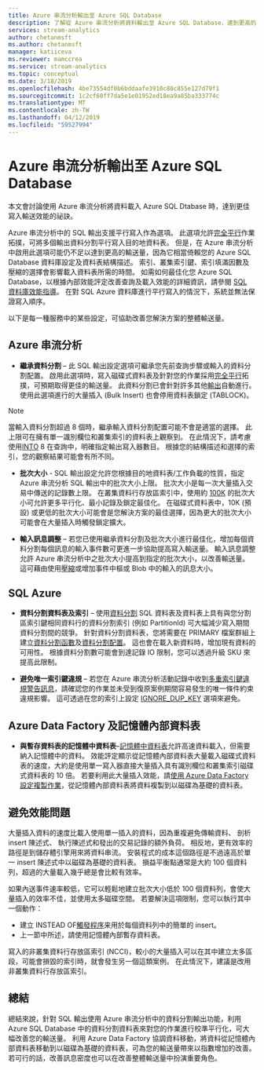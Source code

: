 ```yaml
---
title: Azure 串流分析輸出至 Azure SQL Database
description: 了解從 Azure 串流分析將資料輸出至 Azure SQL Database，達到更高的寫入輸送速率。
services: stream-analytics
author: chetanmsft
ms.author: chetanmsft
manager: katiiceva
ms.reviewer: mamccrea
ms.service: stream-analytics
ms.topic: conceptual
ms.date: 3/18/2019
ms.openlocfilehash: 4be73554df0b6bddaafe3910c80c855e127d79f1
ms.sourcegitcommit: 1c2cf60ff7da5e1e01952ed18ea9a85ba333774c
ms.translationtype: MT
ms.contentlocale: zh-TW
ms.lasthandoff: 04/12/2019
ms.locfileid: "59527994"
---
```

# <a name="azure-stream-analytics-output-to-azure-sql-database"></a>Azure 串流分析輸出至 Azure SQL Database

本文會討論使用 Azure 串流分析將資料載入 Azure SQL Dtabase 時，達到更佳寫入輸送效能的祕訣。

Azure 串流分析中的 SQL 輸出支援平行寫入作為選項。 此選項允許[完全平行](stream-analytics-parallelization.md#embarrassingly-parallel-jobs)作業拓撲，可將多個輸出資料分割平行寫入目的地資料表。 但是，在 Azure 串流分析中啟用此選項可能仍不足以達到更高的輸送量，因為它相當倚賴您的 Azure SQL Database 資料庫設定及資料表結構描述。 索引、叢集索引鍵、索引填滿因數及壓縮的選擇會影響載入資料表所需的時間。 如需如何最佳化您 Azure SQL Database，以根據內部效能評定改善查詢及載入效能的詳細資訊，請參閱 [SQL 資料庫效能指導](../sql-database/sql-database-performance-guidance.md)。 在對 SQL Azure 資料庫進行平行寫入的情況下，系統並無法保證寫入順序。

以下是每一種服務中的某些設定，可協助改善您解決方案的整體輸送量。

## <a name="azure-stream-analytics"></a>Azure 串流分析

- **繼承資料分割** – 此 SQL 輸出設定選項可繼承您先前查詢步驟或輸入的資料分割配置。 啟用此選項時，寫入磁碟式資料表及針對您的作業採用[完全平行](stream-analytics-parallelization.md#embarrassingly-parallel-jobs)拓撲，可預期取得更佳的輸送量。 此資料分割已會針對許多其他[輸出](stream-analytics-parallelization.md#partitions-in-sources-and-sinks)自動進行。 使用此選項進行的大量插入 (Bulk Insert) 也會停用資料表鎖定 (TABLOCK)。

> [!NOTE] 
> 當輸入資料分割超過 8 個時，繼承輸入資料分割配置可能不會是適當的選擇。 此上限可在擁有單一識別欄位和叢集索引的資料表上觀察到。 在此情況下，請考慮使用[INTO](https://docs.microsoft.com/stream-analytics-query/into-azure-stream-analytics#into-shard-count) 8 在查詢中，明確指定輸出寫入器數目。 根據您的結構描述和選擇的索引，您的觀察結果可能會有所不同。

- **批次大小** - SQL 輸出設定允許您根據目的地資料表/工作負載的性質，指定 Azure 串流分析 SQL 輸出中的批次大小上限。 批次大小是每一次大量插入交易中傳送的記錄數上限。 在叢集資料行存放區索引中，使用約 [100K](https://docs.microsoft.com/sql/relational-databases/indexes/columnstore-indexes-data-loading-guidance) 的批次大小可允許更多平行化、最小記錄及鎖定最佳化。 在磁碟式資料表中，10K (預設) 或更低的批次大小可能會是您解決方案的最佳選擇，因為更大的批次大小可能會在大量插入時觸發鎖定擴大。

- **輸入訊息調整** – 若您已使用繼承資料分割及批次大小進行最佳化，增加每個資料分割每個訊息的輸入事件數可更進一步協助提高寫入輸送量。 輸入訊息調整允許 Azure 串流分析中之批次大小提高到指定的批次大小，以改善輸送量。 這可藉由使用[壓縮](stream-analytics-define-inputs.md)或增加事件中樞或 Blob 中的輸入的訊息大小。

## <a name="sql-azure"></a>SQL Azure

- **資料分割資料表及索引** – 使用[資料分割](https://docs.microsoft.com/sql/relational-databases/partitions/partitioned-tables-and-indexes?view=sql-server-2017) SQL 資料表及資料表上具有與您分割區索引鍵相同資料行的資料分割索引 (例如 PartitionId) 可大幅減少寫入期間資料分割間的競爭。 針對資料分割資料表，您將需要在 PRIMARY 檔案群組上建立[資料分割函數](https://docs.microsoft.com/sql/t-sql/statements/create-partition-function-transact-sql?view=sql-server-2017)及[資料分割配置](https://docs.microsoft.com/sql/t-sql/statements/create-partition-scheme-transact-sql?view=sql-server-2017)。 這也會在載入新資料時，增加現有資料的可用性。 根據資料分割數可能會到達記錄 IO 限制，您可以透過升級 SKU 來提高此限制。

- **避免唯一索引鍵違規** – 若您在 Azure 串流分析活動記錄中收到[多重索引鍵違規警告訊息](stream-analytics-common-troubleshooting-issues.md#handle-duplicate-records-in-azure-sql-database-output)，請確認您的作業並未受到復原案例期間容易發生的唯一條件約束違規影響。 這可透過在您的索引上設定 [IGNORE\_DUP\_KEY](stream-analytics-common-troubleshooting-issues.md#handle-duplicate-records-in-azure-sql-database-output) 選項來避免。

## <a name="azure-data-factory-and-in-memory-tables"></a>Azure Data Factory 及記憶體內部資料表

- **與暫存資料表的記憶體中資料表**–[記憶體中資料表](/sql/relational-databases/in-memory-oltp/in-memory-oltp-in-memory-optimization)允許高速資料載入，但需要納入記憶體中的資料。 效能評定顯示從記憶體內部資料表大量載入磁碟式資料表的速度，大約是使用單一寫入器直接大量插入具有識別欄位和叢集索引磁碟式資料表的 10 倍。 若要利用此大量插入效能，請[使用 Azure Data Factory 設定複製作業](../data-factory/connector-azure-sql-database.md)，從記憶體內部資料表將資料複製到以磁碟為基礎的資料表。

## <a name="avoiding-performance-pitfalls"></a>避免效能問題
大量插入資料的速度比載入使用單一插入的資料，因為重複避免傳輸資料、 剖析 insert 陳述式、 執行陳述式和發出的交易記錄的額外負荷。 相反地，更有效率的路徑是到儲存體引擎用來將資料串流。 安裝程式的成本這個路徑是不過遠高於單一 insert 陳述式中以磁碟為基礎的資料表。 損益平衡點通常是大約 100 個資料列，超過的大量載入幾乎總是會比較有效率。 

如果內送事件速率較低，它可以輕鬆地建立批次大小低於 100 個資料列，會使大量插入的效率不佳，並使用太多磁碟空間。 若要解決這項限制，您可以執行其中一個動作：
* 建立 INSTEAD OF[觸發程序](/sql/t-sql/statements/create-trigger-transact-sql)来用於每個資料列中的簡單的 insert。
* 上一節中所述，請使用記憶體內部暫存資料表。

寫入的非叢集資料行存放區索引 (NCCI)，較小的大量插入可以在其中建立太多區段，可能會損毀的索引時，就會發生另一個這類案例。 在此情況下，建議是改用非叢集資料行存放區索引。

## <a name="summary"></a>總結

總結來說，針對 SQL 輸出使用 Azure 串流分析中的資料分割輸出功能，利用 Azure SQL Database 中的資料分割資料表來對您的作業進行校準平行化，可大幅改善您的輸送量。 利用 Azure Data Factory 協調資料移動，將資料從記憶體內部資料表移動到以磁碟為基礎的資料表，可為您的輸送量帶來以指數增加的改善。 若可行的話，改善訊息密度也可以在改善整體輸送量中扮演重要角色。
